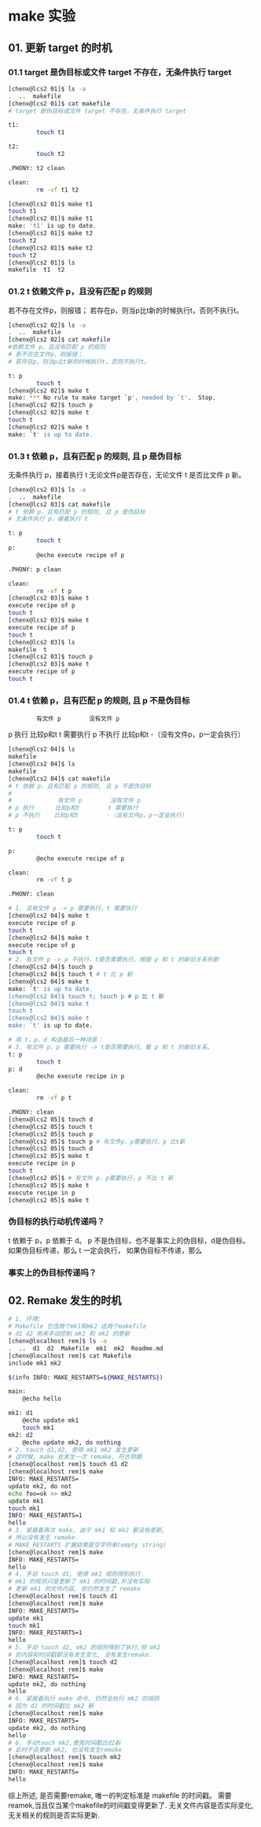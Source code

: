 # make 实验

## 01. 更新 target 的时机
### 01.1 target 是伪目标或文件 target 不存在，无条件执行 target
```bash
[chenx@lcs2 01]$ ls -a
.  ..  makefile
[chenx@lcs2 01]$ cat makefile
# target 是伪目标或文件 target 不存在，无条件执行 target

t1:
        touch t1

t2:
        touch t2

.PHONY: t2 clean

clean:
        rm -vf t1 t2

[chenx@lcs2 01]$ make t1
touch t1
[chenx@lcs2 01]$ make t1
make: 't1' is up to date.
[chenx@lcs2 01]$ make t2
touch t2
[chenx@lcs2 01]$ make t2
touch t2
[chenx@lcs2 01]$ ls
makefile  t1  t2
```
### 01.2 t 依赖文件 p，且没有匹配 p 的规则
若不存在文件p，则报错；
若存在p，则当p比t新的时候执行t，否则不执行t。
```bash
[chenx@lcs2 02]$ ls -a
.  ..  makefile
[chenx@lcs2 02]$ cat makefile
#依赖文件 p，且没有匹配 p 的规则
# 若不存在文件p，则报错；
# 若存在p，则当p比t新的时候执行t，否则不执行t。

t: p
        touch t
[chenx@lcs2 02]$ make t
make: *** No rule to make target `p', needed by `t'.  Stop.
[chenx@lcs2 02]$ touch p
[chenx@lcs2 02]$ make t
touch t
[chenx@lcs2 02]$ make t
make: `t' is up to date.
```
### 01.3 t 依赖 p，且有匹配 p 的规则, 且 p 是伪目标
无条件执行 p，接着执行 t
无论文件p是否存在，无论文件 t 是否比文件 p 新。
```bash
[chenx@lcs2 03]$ ls -a
.  ..  makefile
[chenx@lcs2 03]$ cat makefile
# t 依赖 p，且有匹配 p 的规则, 且 p 是伪目标
# 无条件执行 p，接着执行 t

t: p
        touch t
p:
        @echo execute recipe of p

.PHONY: p clean

clean:
        rm -vf t p
[chenx@lcs2 03]$ make t
execute recipe of p
touch t
[chenx@lcs2 03]$ make t
execute recipe of p
touch t
[chenx@lcs2 03]$ ls
makefile  t
[chenx@lcs2 03]$ touch p
[chenx@lcs2 03]$ make t
execute recipe of p
touch t
```

### 01.4 t 依赖 p，且有匹配 p 的规则, 且 p 不是伪目标

            有文件 p        没有文件 p
p 执行      比较p和t        t 需要执行
p 不执行    比较p和t        -（没有文件p，p一定会执行）

```bash
[chenx@lcs2 04]$ ls
makefile
[chenx@lcs2 04]$ ls
makefile
[chenx@lcs2 04]$ cat makefile
# t 依赖 p，且有匹配 p 的规则, 且 p 不是伪目标
#
#             有文件 p        没有文件 p
# p 执行      比较p和t        t 需要执行
# p 不执行    比较p和t        -（没有文件p，p一定会执行）

t: p
        touch t

p:
        @echo execute recipe of p

clean:
        rm -vf t p

.PHONY: clean

# 1. 没有文件 p -> p 需要执行，t 需要执行
[chenx@lcs2 04]$ make t
execute recipe of p
touch t
[chenx@lcs2 04]$ make t
execute recipe of p
touch t
# 2. 有文件 p -> p 不执行，t是否需要执行，根据 p 和 t 的新旧关系判断
[chenx@lcs2 04]$ touch p
[chenx@lcs2 04]$ touch t # t 比 p 新
[chenx@lcs2 04]$ make t
make: `t' is up to date.
[chenx@lcs2 04]$ touch t; touch p # p 比 t 新
[chenx@lcs2 04]$ make t
touch t
[chenx@lcs2 04]$ make t
make: `t' is up to date.
```
```bash
# 用 t，p，d 构造最后一种场景：
# 3. 有文件 p，p 需要执行 -> t是否需要执行，看 p 和 t 的新旧关系。
t: p
        touch t
p: d
        @echo execute recipe in p

clean:
        rm -vf p t

.PHONY: clean
[chenx@lcs2 05]$ touch d
[chenx@lcs2 05]$ touch t
[chenx@lcs2 05]$ touch p
[chenx@lcs2 05]$ touch p # 有文件p，p需要执行，p 比t新
[chenx@lcs2 05]$ touch d
[chenx@lcs2 05]$ make t
execute recipe in p
touch t
[chenx@lcs2 05]$ # 有文件 p，p需要执行，p 不比 t 新
[chenx@lcs2 05]$ make t
execute recipe in p
[chenx@lcs2 05]$ make t
```
### 伪目标的执行动机传递吗？
t 依赖于 p，p 依赖于 d。
p 不是伪目标，也不是事实上的伪目标，d是伪目标。
如果伪目标传递，那么 t 一定会执行，
如果伪目标不传递，那么
### 事实上的伪目标传递吗？

## 02. Remake 发生的时机
```bash
# 1. 环境:
# Makefile 包含两个mk1和mk2 这两个makefile
# d1 d2 用来手动控制 mk1 和 mk2 的更新
[chenx@localhost rem]$ ls -a
.  ..  d1  d2  Makefile  mk1  mk2  Readme.md
[chenx@localhost rem]$ cat Makefile
include mk1 mk2

$(info INFO: MAKE_RESTARTS=${MAKE_RESTARTS})

main:
	@echo hello

mk1: d1
	@echo update mk1
	touch mk1
mk2: d2
	@echo update mk2, do nothing
# 2. touch d1,d2, 使得 mk1 mk2 发生更新
# 这时候, make 会发生一次 remake, 符合预期
[chenx@localhost rem]$ touch d1 d2
[chenx@localhost rem]$ make
INFO: MAKE_RESTARTS=
update mk2, do not
echo foo=ok >> mk2
update mk1
touch mk1
INFO: MAKE_RESTARTS=1
hello
# 3. 紧接着再次 make, 由于 mk1 和 mk2 都没有更新,
# 所以没有发生 remake.
# MAKE_RESTARTS 扩展结果是空字符串(empty string)
[chenx@localhost rem]$ make
INFO: MAKE_RESTARTS=
hello
# 4. 手动 touch d1, 使得 mk1 规则得到执行.
# mk1 的规则只是更新了 mk1 的时间戳,并没有实际
# 更新 mk1 的文件内容, 但仍然发生了 remake
[chenx@localhost rem]$ touch d1
[chenx@localhost rem]$ make
INFO: MAKE_RESTARTS=
update mk1
touch mk1
INFO: MAKE_RESTARTS=1
hello
# 5. 手动 touch d2, mk2 的规则得到了执行,但 mk2
# 的内容和时间戳都没有发生变化, 没有发生remake.
[chenx@localhost rem]$ touch d2
[chenx@localhost rem]$ make
INFO: MAKE_RESTARTS=
update mk2, do nothing
hello
# 6. 紧接着执行 make 命令, 仍然会执行 mk2 的规则
# 因为 d2 的时间戳比 mk2 新
[chenx@localhost rem]$ make
INFO: MAKE_RESTARTS=
update mk2, do nothing
hello
# 6. 手动touch mk2,使其时间戳比d2新
# 此时不会更新 mk2, 也没有发生remake
[chenx@localhost rem]$ touch mk2
[chenx@localhost rem]$ make
INFO: MAKE_RESTARTS=
hello

```
综上所述, 是否需要remake, 唯一的判定标准是 makefile 的时间戳。
需要reamek,当且仅当某个makefile的时间戳变得更新了.
无关文件内容是否实际变化, 无关相关的规则是否实际更新.
